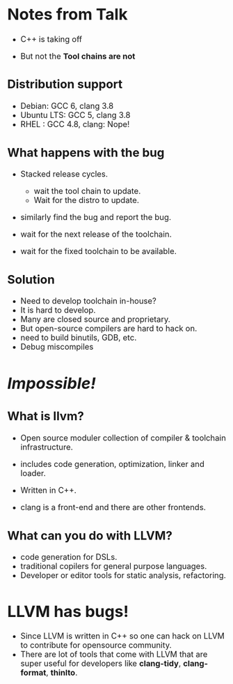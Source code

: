 <span style="font-size:18px">

# Notes from Talk

* C++ is taking off

* But not the **Tool chains are not**

## Distribution support

* Debian: GCC 6, clang 3.8
* Ubuntu LTS: GCC 5, clang 3.8
* RHEL : GCC 4.8, clang: Nope!

## What happens with the bug

* Stacked release cycles.
  * wait the tool chain to update.
  * Wait for the distro to update.

* similarly find the bug and report the bug.
* wait for the next release of the toolchain.
* wait for the fixed toolchain to be available.


## Solution

* Need to develop toolchain in-house?
* It is hard to develop.
* Many are closed source and proprietary.
* But open-source compilers are hard to hack on.
* need to build binutils, GDB, etc.
* Debug miscompiles

# **_Impossible!_**

## What is llvm?

* Open source moduler collection of compiler & toolchain infrastructure.

* includes code generation, optimization, linker and loader.

* Written in C++.

* clang is a front-end and there are other frontends.

## What can you do with LLVM?

* code generation for DSLs.
* traditional copilers for general purpose languages.
* Developer or editor tools for static analysis, refactoring.

# LLVM has bugs!

* Since LLVM is written in C++ so one can hack on LLVM to contribute for opensource community.
* There are lot of tools that come with LLVM that are super useful for developers like **clang-tidy**, **clang-format**, **thinlto**.